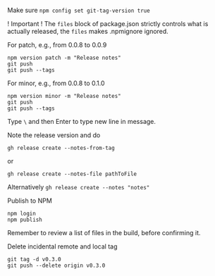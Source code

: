 Make sure `npm config set git-tag-version true`

! Important ! The `files` block of package.json strictly controls what is actually released,
the `files` makes .npmignore ignored.

For patch, e.g., from 0.0.8 to 0.0.9
```shell
npm version patch -m "Release notes"
git push
git push --tags
```

For minor, e.g., from 0.0.8 to 0.1.0
```shell
npm version minor -m "Release notes"
git push
git push --tags
```
Type `\` and then Enter to type new line in message.

Note the release version and do
```shell
gh release create --notes-from-tag
```
or
```shell
gh release create --notes-file pathToFile
```
Alternatively `gh release create --notes "notes"`

Publish to NPM
```shell
npm login
npm publish
```

Remember to review a list of files in the build, before confirming it.

Delete incidental remote and local tag
```shell
git tag -d v0.3.0
git push --delete origin v0.3.0
```